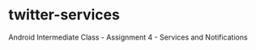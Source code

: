 twitter-services
================

Android Intermediate Class - Assignment 4 - Services and Notifications
